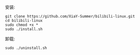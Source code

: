 安装:
````
git clone https://github.com/XiaY-Summer/bilibili-linux.git
cd bilibili-linux
sudo chmod +x *
sudo ./install.sh
````
卸载:
````
sudo ./uninstall.sh
````
